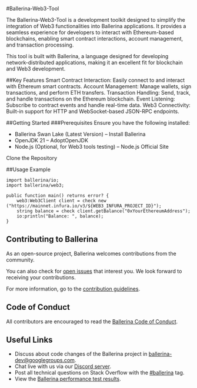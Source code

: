 #Ballerina-Web3-Tool


The Ballerina-Web3-Tool is a development toolkit designed to simplify the integration of Web3 functionalities into Ballerina applications. 
It provides a seamless experience for developers to interact with Ethereum-based blockchains, enabling smart contract interactions, account management, and transaction processing.

This tool is built with Ballerina, a language designed for developing network-distributed applications, making it an excellent fit for blockchain and Web3 development.

##Key Features
Smart Contract Interaction: Easily connect to and interact with Ethereum smart contracts.
Account Management: Manage wallets, sign transactions, and perform ETH transfers.
Transaction Handling: Send, track, and handle transactions on the Ethereum blockchain.
Event Listening: Subscribe to contract events and handle real-time data.
Web3 Connectivity: Built-in support for HTTP and WebSocket-based JSON-RPC endpoints.

##Getting Started
###Prerequisites
Ensure you have the following installed:

- Ballerina Swan Lake (Latest Version) – Install Ballerina
- OpenJDK 21 – AdoptOpenJDK
- Node.js (Optional, for Web3 tools testing) – Node.js Official Site


Clone the Repository


##Usage Example

```
import ballerina/io;
import ballerina/web3;

public function main() returns error? {
    web3:Web3Client client = check new ("https://mainnet.infura.io/v3/${WEB3_INFURA_PROJECT_ID}");
    string balance = check client.getBalance("0xYourEthereumAddress");
    io:println("Balance: ", balance);
}
```


## Contributing to Ballerina

As an open-source project, Ballerina welcomes contributions from the community. 

You can also check for [open issues](https://github.com/ballerina-platform/openapi-tools/issues) that
 interest you. We look forward to receiving your contributions.

For more information, go to the [contribution guidelines](https://github.com/ballerina-platform/ballerina-lang/blob/master/CONTRIBUTING.md).

## Code of Conduct

All contributors are encouraged to read the [Ballerina Code of Conduct](https://ballerina.io/code-of-conduct).

## Useful Links

* Discuss about code changes of the Ballerina project in [ballerina-dev@googlegroups.com](mailto:ballerina-dev@googlegroups.com).
* Chat live with us via our [Discord server](https://discord.gg/ballerinalang).
* Post all technical questions on Stack Overflow with the [#ballerina](https://stackoverflow.com/questions/tagged/ballerina) tag.
* View the [Ballerina performance test results](https://github.com/ballerina-platform/ballerina-lang/blob/master/performance/benchmarks/summary.md).
